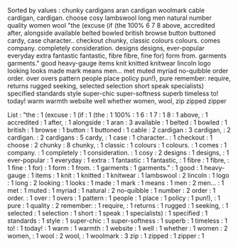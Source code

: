 Sorted by values :
chunky cardigans aran cardigan woolmark cable cardigan, cardigan. choose cosy lambswool long men natural number quality women wool "the (excuse (if (the 100% 6 7 8 above, accredited after, alongside available belted bowled british browse button buttoned cardy, case character.. checkout chunky, classic colours colours. comes company. completely consideration. designs designs, ever-popular everyday extra fantastic fantastic, fibre fibre, fine for) form from. garments garments." good heavy-gauge items knit knitted knitwear lincoln logo looking looks made mark means men... met muted myriad no-quibble order order. over overs pattern people place policy pun!), pure remember: require, returns rugged seeking, selected selection short speak specialists) specified standards style super-chic super-softness superb timeless to! today! warm warmth website well whether women, wool, zip zipped zipper 

List :
"the : 1
(excuse : 1
(if : 1
(the : 1
100% : 1
6 : 1
7 : 1
8 : 1
above, : 1
accredited : 1
after, : 1
alongside : 1
aran : 3
available : 1
belted : 1
bowled : 1
british : 1
browse : 1
button : 1
buttoned : 1
cable : 2
cardigan : 3
cardigan, : 2
cardigan. : 2
cardigans : 5
cardy, : 1
case : 1
character.. : 1
checkout : 1
choose : 2
chunky : 8
chunky, : 1
classic : 1
colours : 1
colours. : 1
comes : 1
company. : 1
completely : 1
consideration. : 1
cosy : 2
designs : 1
designs, : 1
ever-popular : 1
everyday : 1
extra : 1
fantastic : 1
fantastic, : 1
fibre : 1
fibre, : 1
fine : 1
for) : 1
form : 1
from. : 1
garments : 1
garments." : 1
good : 1
heavy-gauge : 1
items : 1
knit : 1
knitted : 1
knitwear : 1
lambswool : 2
lincoln : 1
logo : 1
long : 2
looking : 1
looks : 1
made : 1
mark : 1
means : 1
men : 2
men... : 1
met : 1
muted : 1
myriad : 1
natural : 2
no-quibble : 1
number : 2
order : 1
order. : 1
over : 1
overs : 1
pattern : 1
people : 1
place : 1
policy : 1
pun!), : 1
pure : 1
quality : 2
remember: : 1
require, : 1
returns : 1
rugged : 1
seeking, : 1
selected : 1
selection : 1
short : 1
speak : 1
specialists) : 1
specified : 1
standards : 1
style : 1
super-chic : 1
super-softness : 1
superb : 1
timeless : 1
to! : 1
today! : 1
warm : 1
warmth : 1
website : 1
well : 1
whether : 1
women : 2
women, : 1
wool : 2
wool, : 1
woolmark : 3
zip : 1
zipped : 1
zipper : 1
